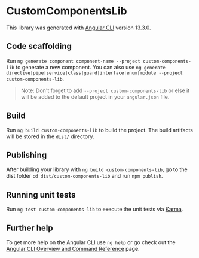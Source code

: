 # CustomComponentsLib

This library was generated with [Angular CLI](https://github.com/angular/angular-cli) version 13.3.0.

## Code scaffolding

Run `ng generate component component-name --project custom-components-lib` to generate a new component. You can also use `ng generate directive|pipe|service|class|guard|interface|enum|module --project custom-components-lib`.
> Note: Don't forget to add `--project custom-components-lib` or else it will be added to the default project in your `angular.json` file. 

## Build

Run `ng build custom-components-lib` to build the project. The build artifacts will be stored in the `dist/` directory.

## Publishing

After building your library with `ng build custom-components-lib`, go to the dist folder `cd dist/custom-components-lib` and run `npm publish`.

## Running unit tests

Run `ng test custom-components-lib` to execute the unit tests via [Karma](https://karma-runner.github.io).

## Further help

To get more help on the Angular CLI use `ng help` or go check out the [Angular CLI Overview and Command Reference](https://angular.io/cli) page.
